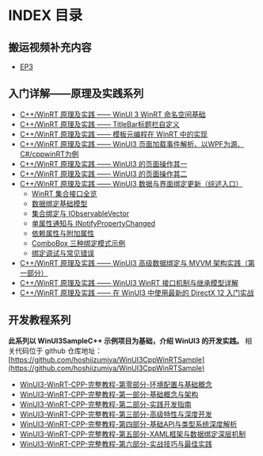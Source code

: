 ﻿# INDEX 目录

## 搬运视频补充内容

- [EP3](EP3.md)

## 入门详解——原理及实践系列

- [C++/WinRT 原理及实践 —— WinUI 3 WinRT 命名空间基础](WinUI3-WinRT-namespaceBasement.md)
- [C++/WinRT 原理及实践 —— TitleBar标题栏自定义](TitleBar.md)
- [C++/WinRT 原理及实践 —— 模板元编程在 WinRT 中的实现](Template.md)
- [C++/WinRT 原理及实践 —— WinUI3 页面加载事件解析、以WPF为源、C#/cppwinRT为例](Loaded.md)
- [C++/WinRT 原理及实践 —— WinUI3 的页面操作其一](Page&Window1.md)
- [C++/WinRT 原理及实践 —— WinUI3 的页面操作其二](Page&Window2.md)
- [C++/WinRT 原理及实践 —— WinUI3 数据与界面绑定更新（综述入口）](data&ui.md)
  - [WinRT 集合接口全览](winrt-collections-overview.md)
  - [数据绑定基础模型](data-binding-basics.md)
  - [集合绑定与 IObservableVector](collection-binding.md)
  - [单属性通知与 INotifyPropertyChanged](property-change-notification.md)
  - [依赖属性与附加属性](dependency-attached-properties.md)
  - [ComboBox 三种绑定模式示例](combobox-binding-examples.md)
  - [绑定调试与常见错误](binding-debugging-and-pitfalls.md)
- [C++/WinRT 原理及实践 —— WinUI3 高级数据绑定与 MVVM 架构实践（第一部分）](winui3-advanced-binding.md)
- [C++/WinRT 原理及实践 —— WinUI3 WinRT 接口机制与继承模型详解](interface.md)
- [C++/WinRT 原理及实践 —— 在 WinUI3 中使用最新的 DirectX 12 入门实战](SwapChainPanel.md)

## 开发教程系列

**此系列以 WinUI3SampleC++ 示例项目为基础，介绍 WinUI3 的开发实践。**
相关代码位于 github 仓库地址：[https://github.com/hoshiizumiya/WinUI3CppWinRTSample](https://github.com/hoshiizumiya/WinUI3CppWinRTSample)

- [WinUI3-WinRT-CPP-完整教程-第零部分-环境配置与基础概念](WinUI3-WinRT-CPP-完整教程-第零部分-环境配置与基础概念.md)
- [WinUI3-WinRT-CPP-完整教程-第一部分-基础概念与架构](WinUI3-WinRT-CPP-完整教程-第一部分-基础概念与架构.md)
- [WinUI3-WinRT-CPP-完整教程-第二部分-实践开发指南](WinUI3-WinRT-CPP-完整教程-第二部分-实践开发指南.md)
- [WinUI3-WinRT-CPP-完整教程-第三部分-高级特性与深度开发](WinUI3-WinRT-CPP-完整教程-第三部分-高级特性与深度开发.md)
- [WinUI3-WinRT-CPP-完整教程-第四部分-基础API与类型系统深度解析](WinUI3-WinRT-CPP-完整教程-第四部分-基础API与类型系统深度解析.md)
- [WinUI3-WinRT-CPP-完整教程-第五部分-XAML框架与数据绑定深层机制](WinUI3-WinRT-CPP-完整教程-第五部分-XAML框架与数据绑定深层机制.md)
- [WinUI3-WinRT-CPP-完整教程-第六部分-实战技巧与最佳实践](WinUI3-WinRT-CPP-完整教程-第六部分-实战技巧与最佳实践.md)